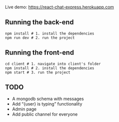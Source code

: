 Live demo: https://react-chat-express.herokuapp.com


## Running the back-end
```
npm install # 1. install the dependencies
npm run dev # 2. run the project
```

## Running the front-end
```
cd client # 1. navigate into client's folder
npm install # 2. install the dependencies
npm start # 3. run the project
```

## TODO
- A mongodb schema with messages
- Add “{user} is typing” functionality
- Admin page
- Add public channel for everyone

